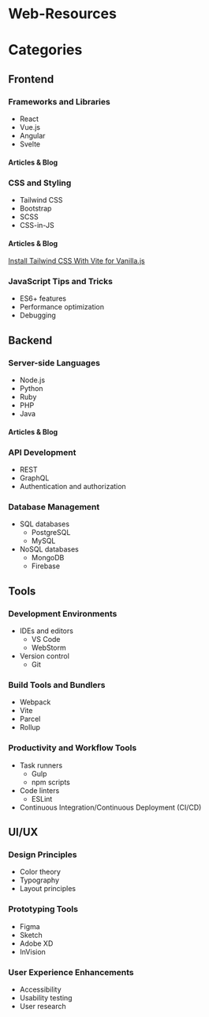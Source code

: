 # Web-Resources

# Categories

## Frontend

### Frameworks and Libraries
- React
- Vue.js
- Angular
- Svelte

#### Articles & Blog

### CSS and Styling
- Tailwind CSS
- Bootstrap
- SCSS
- CSS-in-JS

#### Articles & Blog
[Install Tailwind CSS With Vite for Vanilla.js](https://larainfo.com/blogs/install-tailwind-css-with-vite-for-vanilla-js/)

### JavaScript Tips and Tricks
- ES6+ features
- Performance optimization
- Debugging

## Backend

### Server-side Languages
- Node.js
- Python
- Ruby
- PHP
- Java

####  Articles & Blog

### API Development
- REST
- GraphQL
- Authentication and authorization

### Database Management
- SQL databases
  - PostgreSQL
  - MySQL
- NoSQL databases
  - MongoDB
  - Firebase

## Tools

### Development Environments
- IDEs and editors
  - VS Code
  - WebStorm
- Version control
  - Git

### Build Tools and Bundlers
- Webpack
- Vite
- Parcel
- Rollup

### Productivity and Workflow Tools
- Task runners
  - Gulp
  - npm scripts
- Code linters
  - ESLint
- Continuous Integration/Continuous Deployment (CI/CD)

## UI/UX

### Design Principles
- Color theory
- Typography
- Layout principles

### Prototyping Tools
- Figma
- Sketch
- Adobe XD
- InVision

### User Experience Enhancements
- Accessibility
- Usability testing
- User research

